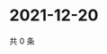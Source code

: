 # 2021-12-20

共 0 条

<!-- BEGIN WEIBO -->
<!-- 最后更新时间 Mon Dec 20 2021 02:00:43 GMT+0800 (China Standard Time) -->

<!-- END WEIBO -->
